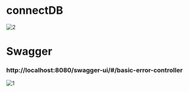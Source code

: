 # connectDB
![2](https://github.com/HoangLong1806/Project_Final/assets/144574704/6911f6cd-477e-41c7-b689-1db3c15e34c0)


# Swagger
### http://localhost:8080/swagger-ui/#/basic-error-controller
![1](https://github.com/HoangLong1806/Project_Final/assets/144574704/f756cd70-031e-4193-8e24-9d991605f3ec)

